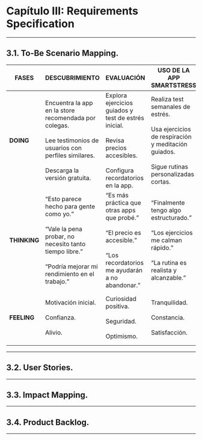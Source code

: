 # Capítulo III: Requirements Specification

---

## 3.1. To-Be Scenario Mapping.  

| **FASES** | **DESCUBRIMIENTO** | **EVALUACIÓN** | **USO DE LA APP SMARTSTRESS** | **SEGUIMIENTO PERSONAL** |
| --- | --- | --- | --- | --- |
| **DOING** | Encuentra la app en la store recomendada por colegas.<br><br>Lee testimonios de usuarios con perfiles similares.<br><br>Descarga la versión gratuita. | Explora ejercicios guiados y test de estrés inicial.<br><br>Revisa precios accesibles.<br><br>Configura recordatorios en la app. | Realiza test semanales de estrés.<br><br>Usa ejercicios de respiración y meditación guiados.<br><br>Sigue rutinas personalizadas cortas. | Revisa métricas de progreso en la app.<br><br>Recibe recomendaciones automáticas.<br><br>Ajusta su rutina según alertas de la app. |
| **THINKING** | “Esto parece hecho para gente como yo.”<br><br>“Vale la pena probar, no necesito tanto tiempo libre.”<br><br>“Podría mejorar mi rendimiento en el trabajo.” | “Es más práctica que otras apps que probé.”<br><br>“El precio es accesible.”<br><br>“Los recordatorios me ayudarán a no abandonar.” | “Finalmente tengo algo estructurado.”<br><br>“Los ejercicios me calman rápido.”<br><br>“La rutina es realista y alcanzable.” | “Estoy logrando ser constante.”<br><br>“Los resultados son visibles.”<br><br>“Ya no me siento atrapado en el mismo ciclo de estrés.” |
| **FEELING** | Motivación inicial.<br><br>Confianza.<br><br>Alivio. | Curiosidad positiva.<br><br>Seguridad.<br><br>Optimismo. | Tranquilidad.<br><br>Constancia.<br><br>Satisfacción. | Orgullo personal.<br><br>Confianza en su progreso.<br><br>Esperanza a largo plazo. |

---

## 3.2. User Stories.  

---

## 3.3. Impact Mapping.  

---

## 3.4. Product Backlog.  

---














